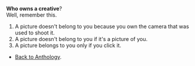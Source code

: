 **Who owns a creative**?  
Well, remember this.  

1. A picture doesn't belong to you because you own the camera that was used to shoot it.  
2. A picture doesn't belong to you if it's a picture of you.  
3. A picture belongs to you only if you click it.  

- <a href="https://kushalsamant.github.io/anthology.html">Back to Anthology</a>.  